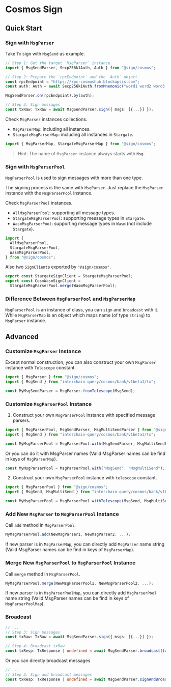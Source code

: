 # Cosmos Sign

## Quick Start

### Sign with `MsgParser`

Take `Tx` sign with `MsgSend` as example.

```ts
// Step 1: Get the target `MsgParser` instance.
import { MsgSendParser, Secp256k1Auth, Auth } from "@sign/cosmos";

// Step 2: Prepare the `rpcEndpoint` and the `Auth` object.
const rpcEndpoint = "https://rpc-cosmoshub.blockapsis.com";
const auth: Auth = await Secp256k1Auth.fromMnemonic("word1 word2 word3...");

MsgSendParser.on(rpcEndpoint).by(auth);

// Step 3: Sign messages
const txRaw: TxRaw = await MsgSendParser.sign({ msgs: [{...}] });
```

Check `MsgParser` instances collections.

- `MsgParserMap`: including all instances.
- `StargateMsgParserMap`: including all instances in `Stargate`.

```ts
import { MsgParserMap, StargateMsgParserMap } from "@sign/cosmos";
```

> Hint: The name of `MsgParser` instance always starts with **`Msg`**.

### Sign with `MsgParserPool`

`MsgParserPool` is used to sign messages with more than one type.

The signing process is the same with `MsgParser`. Just replace the `MsgParser` instance with the `MsgParserPool` instance.

Check `MsgParserPool` instances.

- `AllMsgParserPool`: supporting all message types.
- `StargateMsgParserPool`: supporting message types in `Stargate`.
- `WasmMsgParserPool`: supporting message types in `Wasm` (not include `Stargate`).

```ts
import {
  AllMsgParserPool,
  StargateMsgParserPool,
  WasmMsgParserPool,
} from "@sign/cosmos";
```

Also two `SignClient`s exported by `"@sign/cosmos"`.

```ts
export const StargateSignClient = StargateMsgParserPool;
export const CosmWasmSignClient =
  StargateMsgParserPool.merge(WasmMsgParserPool);
```

### Difference Between `MsgParserPool` and `MsgParserMap`

`MsgParserPool` is an instance of class, you can `sign` and `broadcast` with it. While `MsgParserMap` is an object which maps name (of type `string`) to `MsgParser` instance.

## Advanced

### Customize `MsgParser` Instance

Except normal construction, you can also construct your own `MsgParser` instance with `Telescope` constant.

```ts
import { MsgParser } from "@sign/cosmos";
import { MsgSend } from "interchain-query/cosmos/bank/v1beta1/tx";

const MyMsgSendParser = MsgParser.fromTelescope(MsgSend);
```

### Customize `MsgParserPool` Instance

1. Construct your own `MsgParserPool` instance with specified message parsers.

```ts
import { MsgParserPool, MsgSendParser, MsgMultiSendParser } from "@sign/cosmos";
import { MsgSend } from "interchain-query/cosmos/bank/v1beta1/tx";

const MyMsgParserPool = MsgParserPool.with(MsgSendParser, MsgMultiSendParser);
```

Or you can do it with MsgParser names (Valid MsgParser names can be find in keys of `MsgParserMap`).

```ts
const MyMsgParserPool = MsgParserPool.with("MsgSend", "MsgMultiSend");
```

2. Construct your own `MsgParserPool` instance with `telescope` constant.

```ts
import { MsgParserPool } from "@sign/cosmos";
import { MsgSend, MsgMultiSend } from "interchain-query/cosmos/bank/v1beta1/tx";

const MyMsgParserPool = MsgParserPool.withTelescope(MsgSend, MsgMultiSend);
```

### Add New `MsgParser` to `MsgParserPool` Instance

Call `add` method in `MsgParserPool`.

```ts
MyMsgParserPool.add(NewMsgParser1, NewMsgParser2, ...);
```

If new parser is in `MsgParserMap`, you can directly add `MsgParser` name string (Valid MsgParser names can be find in keys of `MsgParserMap`).

### Merge New `MsgParserPool` to `MsgParserPool` Instance

Call `merge` method in `MsgParserPool`.

```ts
MyMsgParserPool.merge(NewMsgParserPool1, NewMsgParserPool2, ...);
```

If new parser is in `MsgParserPoolMap`, you can directly add `MsgParserPool` name string (Valid MsgParser names can be find in keys of `MsgParserPoolMap`).

### Broadcast

```ts
// ...
// Step 3: Sign messages
const txRaw: TxRaw = await MsgSendParser.sign({ msgs: [{...}] });

// Step 4: Broadcast txRaw
const txResp: TxResponse | undefined = await MsgSendParser.broadcast(txRaw);
```

Or you can directly broadcast messages

```ts
// ...
// Step 3: Sign and broadcast messages
const txResp: TxResponse | undefined = await MsgSendParser.signAndBroadcast({ msgs: [{...}] });
```
